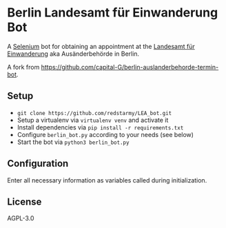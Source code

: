 # Berlin Landesamt für Einwanderung Bot

A [Selenium](https://www.selenium.dev/) bot for obtaining an appointment at the [Landesamt für Einwanderung](https://otv.verwalt-berlin.de/ams/TerminBuchen) aka Ausänderbehörde in Berlin.

A fork from https://github.com/capital-G/berlin-auslanderbehorde-termin-bot.

## Setup

* `git clone https://github.com/redstarmy/LEA_bot.git`
* Setup a virtualenv via `virtualenv venv` and activate it
* Install dependencies via `pip install -r requirements.txt`
* Configure `berlin_bot.py` according to your needs (see below)
* Start the bot via `python3 berlin_bot.py`

## Configuration

Enter all necessary information as variables called during initialization.

## License

AGPL-3.0
